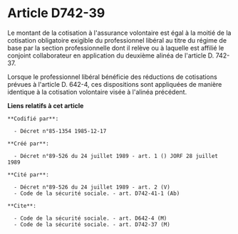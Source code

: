 # Article D742-39

Le montant de la cotisation à l'assurance volontaire est égal à la moitié de la cotisation obligatoire exigible du
professionnel libéral au titre du régime de base par la section professionnelle dont il relève ou à laquelle est affilié le
conjoint collaborateur en application du deuxième alinéa de l'article D. 742-37.

Lorsque le professionnel libéral bénéficie des réductions de cotisations prévues à l'article D. 642-4, ces dispositions sont
appliquées de manière identique à la cotisation volontaire visée à l'alinéa précédent.

**Liens relatifs à cet article**

	**Codifié par**:

	  - Décret n°85-1354 1985-12-17

	**Créé par**:

	  - Décret n°89-526 du 24 juillet 1989 - art. 1 () JORF 28 juillet 1989

	**Cité par**:

	  - Décret n°89-526 du 24 juillet 1989 - art. 2 (V)
	  - Code de la sécurité sociale. - art. D742-41-1 (Ab)

	**Cite**:

	  - Code de la sécurité sociale. - art. D642-4 (M)
	  - Code de la sécurité sociale. - art. D742-37 (M)

